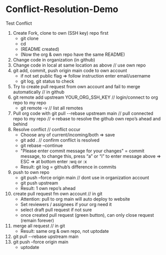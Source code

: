 # Conflict-Resolution-Demo

Test Conflict

1. Create Fork, clone to own (SSH key) repo first
   - git clone <SSH key>
   - cd <cloned folder>
   - (README created)
   - (Now the org & own repo have the same README)
2. Change code in organization (in github)
3. Change code in local at same location as above // use own repo
4. git add, commit, push origin main code to own account
   - if not set public flag => follow instruction enter email/username
   - git log, git status to check
5. Try to create pull request from own account and fail to merge automatically // in github
6. git remote add upstream YOUR_ORG_SSH_KEY // login/connect to org repo to my repo
   - git remote -v // list all remotes
7. Pull org code with git pull --rebase upstream main // pull connected repo to my repo // ←rebase to resolve the github own repo’s ahead and behind
8. Resolve conflict // conflict occur
   - Choose any of current/incoming/both => save
   - git add . // confirm conflict is resolved
   - git rebase –continue
   - "Please enter commit message for your changes" <yellow message> = commit message, to change this, press “a” or “i” to enter message above => ESC => at bottom enter :wq or :x
   - Result: git log = github’s difference in commits
9. push to own repo
   - git push –force origin main // dont use in organization account
   - git push upstream
   - Result: 1 own repo’s ahead
10. create pull request fm own account // in git
    - Attention: pull to org main will auto deploy to website
    - Set reviewers / assignees if your org need it
    - select draft pull request if not sure
    - once created pull request (green button), can only close request (remain forever)
11. merge all request // in git
    - Result: same org & own repo, not uptodate
12. git pull --rebase upstream main
13. git push –force origin main
    - uptodate
